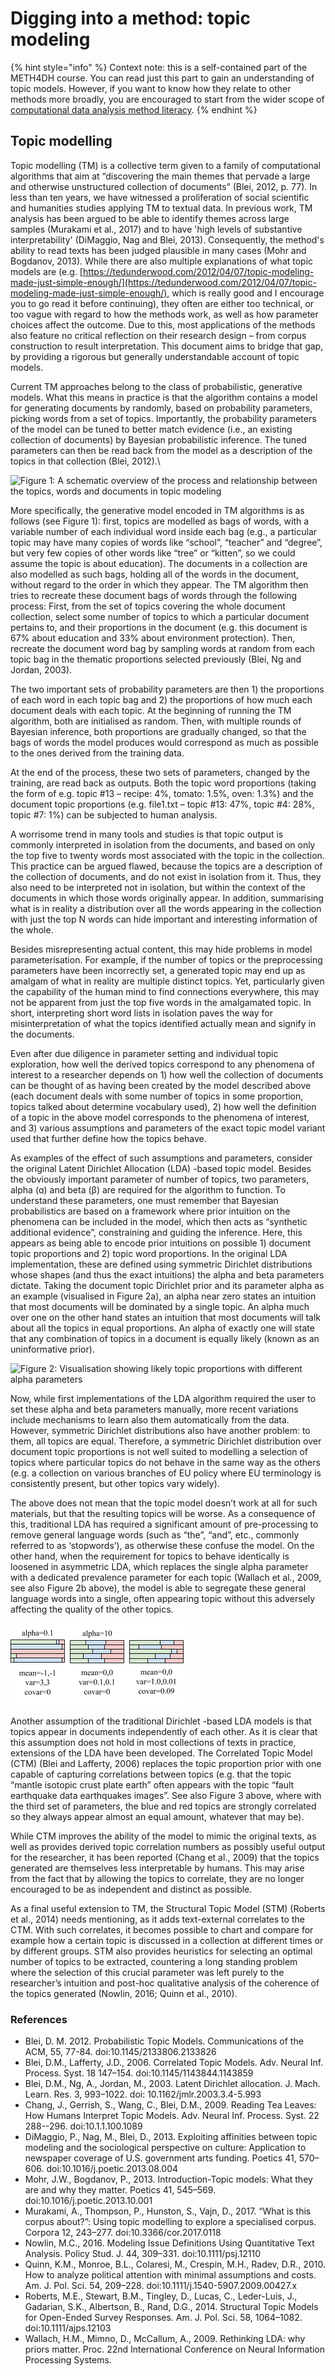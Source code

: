 # Digging into a method: topic modeling

{% hint style="info" %}
Context note: this is a self-contained part of the METH4DH course. You can read just this part to gain an understanding of topic models. However, if you want to know how they relate to other methods more broadly, you are encouraged to start from the wider scope of [computational data analysis method literacy](three-approaches-to-methods-for-digital-humanities-work-area/computational-data-analysis-method-literacy/).
{% endhint %}

## Topic modelling

Topic modelling (TM) is a collective term given to a family of computational algorithms that aim at “discovering the main themes that pervade a large and otherwise unstructured collection of documents” (Blei, 2012, p. 77). In less than ten years, we have witnessed a proliferation of social scientific and humanities studies applying TM to textual data.  In previous work, TM analysis has been argued to be able to identify themes across large samples (Murakami et al., 2017) and to have 'high levels of substantive interpretability' (DiMaggio, Nag and Blei, 2013). Consequently, the method's ability to read texts has been judged plausible in many cases (Mohr and Bogdanov, 2013). While there are also multiple explanations of what topic models are (e.g. [https://tedunderwood.com/2012/04/07/topic-modeling-made-just-simple-enough/](https://tedunderwood.com/2012/04/07/topic-modeling-made-just-simple-enough/), which is really good and I encourage you to go read it before continuing), they often are either too technical, or too vague with regard to how the methods work, as well as how parameter choices affect the outcome. Due to this, most applications of the methods also feature no critical reflection on their research design – from corpus construction to result interpretation. This document aims to bridge that gap, by providing a rigorous but generally understandable account of topic models.

Current TM approaches belong to the class of probabilistic, generative models. What this means in practice is that the algorithm contains a model for generating documents by randomly, based on probability parameters, picking words from a set of topics. Importantly, the probability parameters of the model can be tuned to better match evidence (i.e., an existing collection of documents) by Bayesian probabilistic inference. The tuned parameters can then be read back from the model as a description of the topics in that collection (Blei, 2012).\


![Figure 1: A schematic overview of the process and relationship between the topics, words and documents in topic modeling](https://docs.google.com/drawings/d/s2DcOJXzpasQdIJq6hif5UA/image?w=488\&h=344\&rev=1097\&ac=1\&parent=1p6ydozhuHo1NNviBC7eskh1s\_1E\_cYJInRwbGD2Opwk)

More specifically, the generative model encoded in TM algorithms is as follows (see Figure 1): first, topics are modelled as bags of words, with a variable number of each individual word inside each bag (e.g., a particular topic may have many copies of words like “school”, “teacher” and “degree”, but very few copies of other words like “tree” or “kitten”, so we could assume the topic is about education). The documents in a collection are also modelled as such bags, holding all of the words in the document, without regard to the order in which they appear. The TM algorithm then tries to recreate these document bags of words through the following process: First, from the set of topics covering the whole document collection, select some number of topics to which a particular document pertains to, and their proportions in the document (e.g. this document is 67% about education and 33% about environment protection). Then, recreate the document word bag by sampling words at random from each topic bag in the thematic proportions selected previously (Blei, Ng and Jordan, 2003).

The two important sets of probability parameters are then 1) the proportions of each word in each topic bag and 2) the proportions of how much each document deals with each topic. At the beginning of running the TM algorithm, both are initialised as random. Then, with multiple rounds of Bayesian inference, both proportions are gradually changed, so that the bags of words the model produces would correspond as much as possible to the ones derived from the training data.

At the end of the process, these two sets of parameters, changed by the training, are read back as outputs. Both the topic word proportions (taking the form of e.g. topic #13 – recipe: 4%, tomato: 1.5%, oven: 1.3%) and the document topic proportions (e.g. file1.txt – topic #13: 47%, topic #4: 28%, topic #7: 1%) can be subjected to human analysis.

A worrisome trend in many tools and studies is that topic output is commonly interpreted in isolation from the documents, and based on only the top five to twenty words most associated with the topic in the collection. This practice can be argued flawed, because the topics are a description of the collection of documents, and do not exist in isolation from it. Thus, they also need to be interpreted not in isolation, but within the context of the documents in which those words originally appear. In addition, summarising what is in reality a distribution over all the words appearing in the collection with just the top N words can hide important and interesting information of the whole.

Besides misrepresenting actual content, this may hide problems in model parameterisation. For example, if the number of topics or the preprocessing parameters have been incorrectly set, a generated topic may end up as amalgam of what in reality are multiple distinct topics. Yet, particularly given the capability of the human mind to find connections everywhere, this may not be apparent from just the top five words in the amalgamated topic. In short, interpreting short word lists in isolation paves the way for misinterpretation of what the topics identified actually mean and signify in the documents.

Even after due diligence in parameter setting and individual topic exploration, how well the derived topics correspond to any phenomena of interest to a researcher depends on 1) how well the collection of documents can be thought of as having been created by the model described above (each document deals with some number of topics in some proportion, topics talked about determine vocabulary used), 2) how well the definition of a topic in the above model corresponds to the phenomena of interest, and 3) various assumptions and parameters of the exact topic model variant used that further define how the topics behave.

As examples of the effect of such assumptions and parameters, consider the original Latent Dirichlet Allocation (LDA) -based topic model. Besides the obviously important parameter of number of topics, two parameters, alpha (ɑ) and beta (β) are required for the algorithm to function. To understand these parameters, one must remember that Bayesian probabilistics are based on a framework where prior intuition on the phenomena can be included in the model, which then acts as “synthetic additional evidence”, constraining and guiding the inference. Here, this appears as being able to encode prior intuitions on possible 1) document topic proportions and 2) topic word proportions. In the original LDA implementation, these are defined using symmetric Dirichlet distributions whose shapes (and thus the exact intuitions) the alpha and beta parameters dictate. Taking the document topic Dirichlet prior and its parameter alpha as an example (visualised in Figure 2a), an alpha near zero states an intuition that most documents will be dominated by a single topic. An alpha much over one on the other hand states an intuition that most documents will talk about all the topics in equal proportions. An alpha of exactly one will state that any combination of topics in a document is equally likely (known as an uninformative prior).

![Figure 2: Visualisation showing likely topic proportions with different alpha parameters](https://docs.google.com/drawings/d/smE6I8g1mYJD8kveF\_MccoQ/image?w=346\&h=79\&rev=214\&ac=1\&parent=1p6ydozhuHo1NNviBC7eskh1s\_1E\_cYJInRwbGD2Opwk)

Now, while first implementations of the LDA algorithm required the user to set these alpha and beta parameters manually, more recent variations include mechanisms to learn also them automatically from the data. However, symmetric Dirichlet distributions also have another problem: to them, all topics are equal. Therefore, a symmetric Dirichlet distribution over document topic proportions is not well suited to modelling a selection of topics where particular topics do not behave in the same way as the others (e.g. a collection on various branches of EU policy where EU terminology is consistently present, but other topics vary widely).

The above does not mean that the topic model doesn’t work at all for such materials, but that the resulting topics will be worse. As a consequence of this, traditional LDA has required a significant amount of pre-processing to remove general language words (such as “the”, “and”, etc., commonly referred to as ‘stopwords’), as otherwise these confuse the model. On the other hand, when the requirement for topics to behave identically is loosened in asymmetric LDA, which replaces the single alpha parameter with a dedicated prevalence parameter for each topic (Wallach et al., 2009, see also Figure 2b above), the model is able to segregate these general language words into a single, often appearing topic without this adversely affecting the quality of the other topics.

![Figure 3: Visualisation showing likely topic proportions with different LDA and CTM parameters ](<.gitbook/assets/ctm (2).png>)

Another assumption of the traditional Dirichlet -based LDA models is that topics appear in documents independently of each other. As it is clear that this assumption does not hold in most collections of texts in practice, extensions of the LDA have been developed. The Correlated Topic Model (CTM) (Blei and Lafferty, 2006) replaces the topic proportion prior with one capable of capturing correlations between topics (e.g. that the topic “mantle isotopic crust plate earth” often appears with the topic “fault earthquake data earthquakes images”. See also Figure 3 above, where with the third set of parameters, the blue and red topics are strongly correlated so they always appear almost an equal amount, whatever that may be).&#x20;

While CTM improves the ability of the model to mimic the original texts, as well as provides derived topic correlation numbers as possibly useful output for the researcher, it has been reported (Chang et al., 2009) that the topics generated are themselves less interpretable by humans. This may arise from the fact that by allowing the topics to correlate, they are no longer encouraged to be as independent and distinct as possible.

As a final useful extension to TM, the Structural Topic Model (STM) (Roberts et al., 2014) needs mentioning, as it adds text-external correlates to the CTM. With such correlates, it becomes possible to chart and compare for example how a certain topic is discussed in a collection at different times or by different groups. STM also provides heuristics for selecting an optimal number of topics to be extracted, countering a long standing problem where the selection of this crucial parameter was left purely to the researcher’s intuition and post-hoc qualitative analysis of the coherence of the topics generated (Nowlin, 2016; Quinn et al., 2010).

### References

* Blei, D. M. 2012. Probabilistic Topic Models. Communications of the ACM, 55, 77-84. doi:10.1145/2133806.2133826
* Blei, D.M., Lafferty, J.D., 2006. Correlated Topic Models. Adv. Neural Inf. Process. Syst. 18 147–154. doi:10.1145/1143844.1143859
* Blei, D.M., Ng, A., Jordan, M., 2003. Latent Dirichlet allocation. J. Mach. Learn. Res. 3, 993–1022. doi: 10.1162/jmlr.2003.3.4-5.993
* Chang, J., Gerrish, S., Wang, C., Blei, D.M., 2009. Reading Tea Leaves: How Humans Interpret Topic Models. Adv. Neural Inf. Process. Syst. 22 288--296. doi:10.1.1.100.1089
* DiMaggio, P., Nag, M., Blei, D., 2013. Exploiting affinities between topic modeling and the sociological perspective on culture: Application to newspaper coverage of U.S. government arts funding. Poetics 41, 570–606. doi:10.1016/j.poetic.2013.08.004
* Mohr, J.W., Bogdanov, P., 2013. Introduction-Topic models: What they are and why they matter. Poetics 41, 545–569. doi:10.1016/j.poetic.2013.10.001
* Murakami, A., Thompson, P., Hunston, S., Vajn, D., 2017. “What is this corpus about?”: Using topic modelling to explore a specialised corpus. Corpora 12, 243–277. doi:10.3366/cor.2017.0118
* Nowlin, M.C., 2016. Modeling Issue Definitions Using Quantitative Text Analysis. Policy Stud. J. 44, 309–331. doi:10.1111/psj.12110
* Quinn, K.M., Monroe, B.L., Colaresi, M., Crespin, M.H., Radev, D.R., 2010. How to analyze political attention with minimal assumptions and costs. Am. J. Pol. Sci. 54, 209–228. doi:10.1111/j.1540-5907.2009.00427.x
* Roberts, M.E., Stewart, B.M., Tingley, D., Lucas, C., Leder-Luis, J., Gadarian, S.K., Albertson, B., Rand, D.G., 2014. Structural Topic Models for Open-Ended Survey Responses. Am. J. Pol. Sci. 58, 1064–1082. doi:10.1111/ajps.12103
* Wallach, H.M., Mimno, D., McCallum, A., 2009. Rethinking LDA: why priors matter. Proc. 22nd International Conference on Neural Information Processing Systems.



